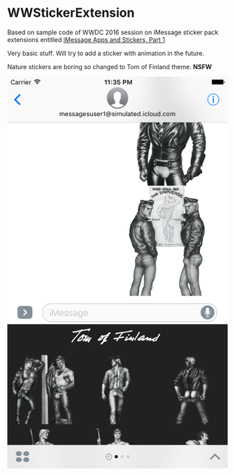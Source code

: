 # WWStickerExtension
Based on sample code of WWDC 2016 session on iMessage sticker pack extensions entitled [iMessage Apps and Stickers, Part 1](https://developer.apple.com/videos/play/wwdc2016/204/)

Very basic stuff. Will try to add a sticker with animation in the future.

Nature stickers are boring so changed to Tom of Finland theme. **NSFW**

![Screen Shot](ScreenShot.png)
